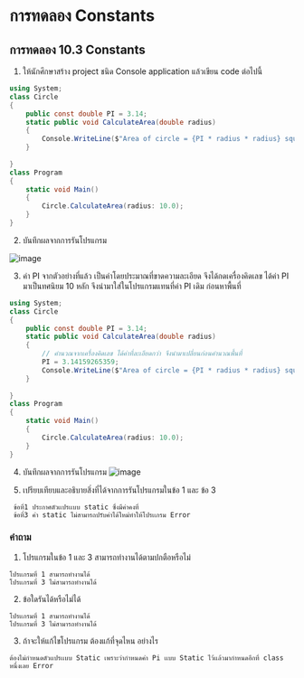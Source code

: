 # การทดลอง Constants #

## การทดลอง 10.3 Constants ##

1. ให้นักศึกษาสร้าง project ชนิด Console application แล้วเขียน code ต่อไปนี้

``` cs
using System;
class Circle
{
    public const double PI = 3.14;
    static public void CalculateArea(double radius)
    {
        Console.WriteLine($"Area of circle = {PI * radius * radius} square unit.");
    }
    
}
class Program
{
    static void Main()
    {
        Circle.CalculateArea(radius: 10.0);
    }
}
```

2. บันทึกผลจากการรันโปรแกรม

![image](https://user-images.githubusercontent.com/92080665/169265466-f4f63b21-3f08-4605-bd95-c2367519eb24.png)

3. ค่า PI จากตัวอย่างที่แล้ว เป็นค่าโดยประมาณที่ขาดความละเอียด จึงได้กดเครื่องคิดเลข ได้ค่า PI มาเป็นทศนิยม 10 หลัก จึงนำมาใส่ในโปรแกรมแทนที่ค่า PI เดิม ก่อนหาพื้นที่

```cs
using System;
class Circle
{
    public const double PI = 3.14;
    static public void CalculateArea(double radius)
    {
        // คำนวณจากเครื่องคิดเลข ได้ค่าที่ละเอียดกว่า จึงนำมาเปลี่ยนก่อนคำนวณพื้นที่
        PI = 3.14159265359;
        Console.WriteLine($"Area of circle = {PI * radius * radius} square unit.");
    }
    
}
class Program
{
    static void Main()
    {
        Circle.CalculateArea(radius: 10.0);
    }
}

```
4. บันทึกผลจากการรันโปรแกรม
![image](https://user-images.githubusercontent.com/92080665/169265607-cc32bdb0-7c2d-4b98-9200-d07ee44bb204.png)


5. เปรียบเทียบและอธิบายสิ่งที่ได้จากการรันโปรแกรมในข้อ 1 และ ข้อ 3
```
 ข้อที่1 ประกาศตัวเเปรเเบบ static ซึ่งมีค่าคงที่
 ข้อที่3 ค่า static ไม่สามารถปรับค่าได้ใหม่ทำให้โปรเเกรม Error
```
### คำถาม ###
1. โปรแกรมในข้อ 1 และ 3 สามารถทำงานได้ตามปกตือหรือไม่
```
โปรเเกรมที่ 1 สามารถทำงานได้
โปรเเกรมที่ 3 ไม่สามารถทำงานได้
```
2. ข้อใดรันได้หรือไม่ได้
```
โปรเเกรมที่ 1 สามารถทำงานได้
โปรเเกรมที่ 3 ไม่สามารถทำงานได้
```
3. ถ้าจะให้แก้ไขโปรแกรม ต้องแก้ที่จุดไหน อย่างไร
```
ต้องไม่กำหนดตัวเเปรเเบบ Static เพราะว่ากำหนดค่า Pi เเบบ Static ไว้เเล้วมากำหนดอีกที่ class หนึ่งเลย Error
```
